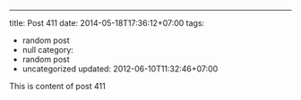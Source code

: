 ---
title: Post 411
date: 2014-05-18T17:36:12+07:00
tags:
  - random post
  - null
category:
  - random post
  - uncategorized
updated: 2012-06-10T11:32:46+07:00

This is content of post 411